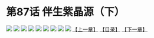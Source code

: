 # 第87话 伴生紫晶源（下）
![](https://mhpic.xiaomingtaiji.net/comic/D/斗破苍穹拆分版/87话/1.jpg-zymk.middle.webp)
![](https://mhpic.xiaomingtaiji.net/comic/D/斗破苍穹拆分版/87话/2.jpg-zymk.middle.webp)
![](https://mhpic.xiaomingtaiji.net/comic/D/斗破苍穹拆分版/87话/3.jpg-zymk.middle.webp)
![](https://mhpic.xiaomingtaiji.net/comic/D/斗破苍穹拆分版/87话/4.jpg-zymk.middle.webp)
![](https://mhpic.xiaomingtaiji.net/comic/D/斗破苍穹拆分版/87话/5.jpg-zymk.middle.webp)
![](https://mhpic.xiaomingtaiji.net/comic/D/斗破苍穹拆分版/87话/6.jpg-zymk.middle.webp)
![](https://mhpic.xiaomingtaiji.net/comic/D/斗破苍穹拆分版/87话/7.jpg-zymk.middle.webp)
![](https://mhpic.xiaomingtaiji.net/comic/D/斗破苍穹拆分版/87话/8.jpg-zymk.middle.webp)
![](https://mhpic.xiaomingtaiji.net/comic/D/斗破苍穹拆分版/87话/9.jpg-zymk.middle.webp)
[【上一章】](./86.md)
[【目录】](./README.md)
[【下一章】](./88.md)

